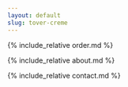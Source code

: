 ```yaml
---
layout: default
slug: tover-creme
---
```

{% include_relative order.md %}

{% include_relative about.md %}

{% include_relative contact.md %}
